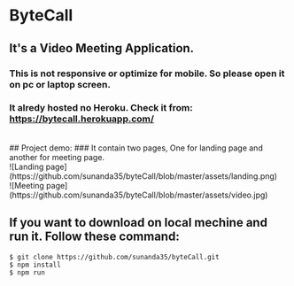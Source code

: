 # ByteCall
## It's a Video Meeting Application.
### This is not responsive or optimize for mobile. So please open it on pc or laptop screen.

### It alredy hosted no Heroku. Check it from: https://bytecall.herokuapp.com/
<br>
## Project demo:
### It contain two pages, One for landing page and another for meeting page.<br>
![Landing page](https://github.com/sunanda35/byteCall/blob/master/assets/landing.png)<br>
![Meeting page](https://github.com/sunanda35/byteCall/blob/master/assets/video.jpg)

## If you want to download on local mechine and run it. Follow these command: 
`$ git clone https://github.com/sunanda35/byteCall.git` <br>`$ npm install` <br> `$ npm run`

